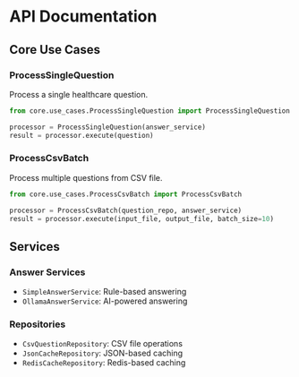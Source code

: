 # API Documentation

## Core Use Cases

### ProcessSingleQuestion
Process a single healthcare question.

```python
from core.use_cases.ProcessSingleQuestion import ProcessSingleQuestion

processor = ProcessSingleQuestion(answer_service)
result = processor.execute(question)
```

### ProcessCsvBatch
Process multiple questions from CSV file.

```python
from core.use_cases.ProcessCsvBatch import ProcessCsvBatch

processor = ProcessCsvBatch(question_repo, answer_service)
result = processor.execute(input_file, output_file, batch_size=10)
```

## Services

### Answer Services
- `SimpleAnswerService`: Rule-based answering
- `OllamaAnswerService`: AI-powered answering

### Repositories
- `CsvQuestionRepository`: CSV file operations
- `JsonCacheRepository`: JSON-based caching
- `RedisCacheRepository`: Redis-based caching